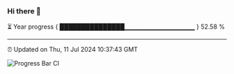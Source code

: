 ### Hi there 👋

⏳ Year progress { ███████████████▁▁▁▁▁▁▁▁▁▁▁▁▁▁▁ } 52.58 %

---

⏰ Updated on Thu, 11 Jul 2024 10:37:43 GMT

![Progress Bar CI](https://github.com/IshwaranRudhara/GIT-ACTION/workflows/Progress%20Bar%20CI/badge.svg)
